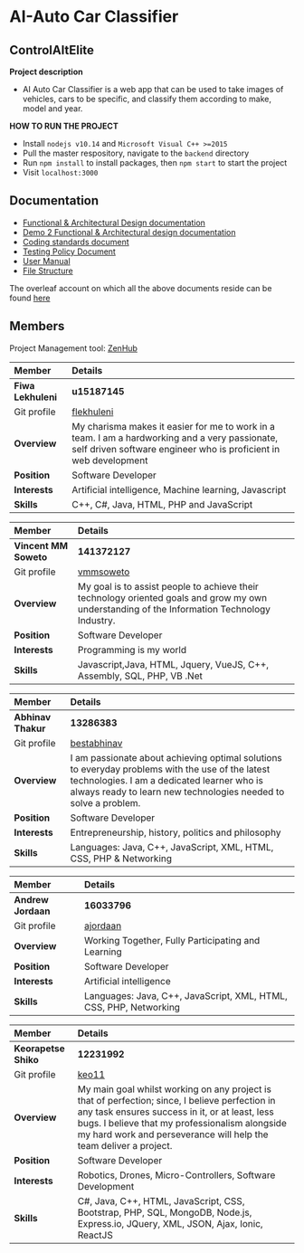 # AI-Auto Car Classifier

## **ControlAltElite**


**Project description**
* AI Auto Car Classifier is a web app that can be used to take images of vehicles, cars to be specific, and classify them according to make, model and year.

**HOW TO RUN THE PROJECT**
* Install `nodejs v10.14` and `Microsoft Visual C++ >=2015`
* Pull the master respository, navigate to the `backend` directory
* Run `npm install` to install packages, then `npm start` to start the project
* Visit `localhost:3000` 

## **Documentation**
- [Functional & Architectural Design documentation](https://github.com/cos301-2019-se/AI-Auto-Car-Classifier/blob/master/documents/Requirements_Document.pdf)
- [Demo 2 Functional & Architectural design documentation](https://github.com/cos301-2019-se/AI-Auto-Car-Classifier/blob/deployKerasModel/documents/SRS_DEMO2.pdf)
- [Coding standards document](https://github.com/cos301-2019-se/AI-Auto-Car-Classifier/blob/master/documents/Coding%20Standards.pdf)
- [Testing Policy Document](https://github.com/cos301-2019-se/AI-Auto-Car-Classifier/blob/master/documents/Testing%20Policy.pdf)
- [User Manual](https://github.com/cos301-2019-se/AI-Auto-Car-Classifier/blob/master/documents/User_Manual.pdf)
- [File Structure](https://github.com/cos301-2019-se/AI-Auto-Car-Classifier/blob/master/documents/file%20strucuture/fileStrct.JPG)

The overleaf account on which all the above documents reside can be found [here](https://www.overleaf.com/1441367113ygzmrzsfjhkj)

## **Members**

 Project Management tool: [ZenHub](https://app.zenhub.com/workspaces/controlaltelite-5cc986490a0d102d91ad7cbf/board?repos=183455866)
 
|Member | Details | 
| :---         | :---         |    
|**Fiwa Lekhuleni**|    **u15187145**   |
|Git profile |[flekhuleni](https://github.com/flekhuleni)|
|**Overview**| My charisma makes it easier for me to work in a team. I am a hardworking and a very passionate, self driven software engineer who is proficient in web development |
|**Position** |Software Developer|
|**Interests** |Artificial intelligence, Machine learning, Javascript|
|**Skills**|C++, C#, Java, HTML, PHP and JavaScript|

|Member | Details | 
| :---         | :---         |  
|**Vincent MM Soweto**|    **141372127**   |
|Git profile |[vmmsoweto](https://github.com/vmmsoweto)|
|**Overview**|My goal is to assist people to achieve their technology oriented goals and grow my own understanding of the Information Technology Industry.|
|**Position** |Software Developer|
|**Interests** | Programming is my world |
|**Skills**|Javascript,Java, HTML, Jquery, VueJS, C++, Assembly, SQL, PHP, VB .Net|

|Member | Details | 
| :---         | :---         |  
|**Abhinav Thakur**|    **13286383**   |
|Git profile |[bestabhinav](https://github.com/bestabhinav)|
|**Overview**|I am passionate about achieving optimal solutions to everyday problems with the use of the latest technologies. I am a dedicated learner who is always ready to learn new technologies needed to solve a problem.|
|**Position** |Software Developer|
|**Interests** |Entrepreneurship, history, politics and philosophy|
|**Skills**|Languages: Java, C++, JavaScript, XML, HTML, CSS, PHP & Networking|

|Member | Details | 
| :---         | :---         |  
|**Andrew Jordaan**|    **16033796**   |
|Git profile |[ajordaan](https://github.com/ajordaan)|
|**Overview**|Working Together, Fully Participating and Learning|
|**Position** |Software Developer|
|**Interests** |Artificial intelligence|
|**Skills**|Languages: Java, C++, JavaScript, XML, HTML, CSS, PHP, Networking|

|Member | Details | 
| :---         | :---         |  
|**Keorapetse Shiko**|    **12231992**   |
|Git profile |[keo11](https://github.com/keo11)|
|**Overview**|My main goal whilst working on any project is that of perfection; since, I believe perfection in any task ensures success in it, or at least, less bugs. I believe that my professionalism alongside my hard work and perseverance will help the team deliver a project.|
|**Position** |Software Developer|
|**Interests** |Robotics, Drones, Micro-Controllers, Software Development|
|**Skills**|C#, Java, C++, HTML, JavaScript, CSS, Bootstrap, PHP, SQL, MongoDB, Node.js, Express.io, JQuery, XML, JSON, Ajax, Ionic, ReactJS|


